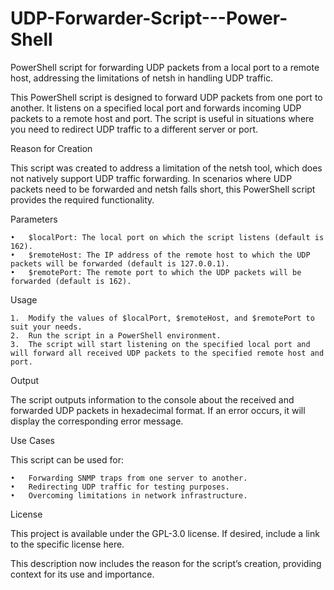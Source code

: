 # UDP-Forwarder-Script---Power-Shell
PowerShell script for forwarding UDP packets from a local port to a remote host, addressing the limitations of netsh in handling UDP traffic.

This PowerShell script is designed to forward UDP packets from one port to another. It listens on a specified local port and forwards incoming UDP packets to a remote host and port. The script is useful in situations where you need to redirect UDP traffic to a different server or port.

Reason for Creation

This script was created to address a limitation of the netsh tool, which does not natively support UDP traffic forwarding. In scenarios where UDP packets need to be forwarded and netsh falls short, this PowerShell script provides the required functionality.

Parameters

	•	$localPort: The local port on which the script listens (default is 162).
	•	$remoteHost: The IP address of the remote host to which the UDP packets will be forwarded (default is 127.0.0.1).
	•	$remotePort: The remote port to which the UDP packets will be forwarded (default is 162).

Usage

	1.	Modify the values of $localPort, $remoteHost, and $remotePort to suit your needs.
	2.	Run the script in a PowerShell environment.
	3.	The script will start listening on the specified local port and will forward all received UDP packets to the specified remote host and port.

Output

The script outputs information to the console about the received and forwarded UDP packets in hexadecimal format. If an error occurs, it will display the corresponding error message.

Use Cases

This script can be used for:

	•	Forwarding SNMP traps from one server to another.
	•	Redirecting UDP traffic for testing purposes.
	•	Overcoming limitations in network infrastructure.

License

This project is available under the GPL-3.0 license. If desired, include a link to the specific license here.

This description now includes the reason for the script’s creation, providing context for its use and importance.
